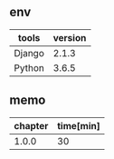 ## env

| tools  | version |
| ------ | ------- |
| Django | 2.1.3   |
| Python | 3.6.5   |

## memo
| chapter | time[min] |
| ------- | --------- |
| 1.0.0   | 30        |